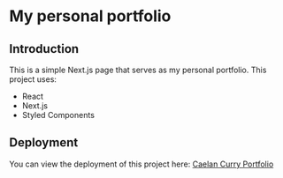 # My personal portfolio

## Introduction

This is a simple Next.js page that serves as my personal portfolio. This project uses:

- React
- Next.js
- Styled Components

## Deployment

You can view the deployment of this project here: [Caelan Curry Portfolio](https://caelan-curry.vercel.app/)
